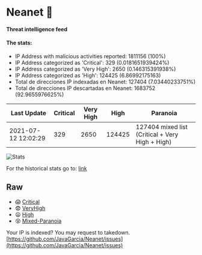 # Neanet :hocho:
#### Threat intelligence feed
#### The stats:

- IP Address with malicious activities reported: 1811156 (100%)
- IP Address categorized as 'Critical':  329 (0.0181651939424%)
- IP Address categorized as 'Very High':  2650 (0.146315391938%)
- IP Address categorized as 'High':  124425 (6.86992175163)
- Total de direcciones IP indexadas en Neanet:  127404 (7.03440233751%)
- Total de direcciones IP descartadas en Neanet:  1683752 (92.9655976625%)

| Last Update | Critical | Very High | High | Paranoia |
| --- | --- | --- | --- | --- |
| 2021-07-12 12:02:29 | 329 | 2650 | 124425 | 127404 mixed list (Critical + Very High + High)|

![Stats](https://docs.google.com/spreadsheets/d/e/2PACX-1vSnaNMIXVabIpDJjufMlzH7poXnshF3mgd8Is1g9ytUEzVsP5my4Trn8f-xkoLLQ38xpL3HtmUexLo6/pubchart?oid=501124687&format=image)

For the historical stats go to: [link](/stats.csv)
## Raw
- :scream: [Critical](https://raw.githubusercontent.com/JavaGarcia/Neanet/master/blacklists/neanet_critical.txt)
- :fearful: [VeryHigh](https://raw.githubusercontent.com/JavaGarcia/Neanet/master/blacklists/neanet_veryHigh.txtt)
- :frowning: [High](https://raw.githubusercontent.com/JavaGarcia/Neanet/master/blacklists/neanet_high.txt)
- :dizzy_face: [Mixed-Paranoia](https://raw.githubusercontent.com/JavaGarcia/Neanet/master/blacklists/neanet_all.txt)


Your IP is indexed? You may request to takedown. [https://github.com/JavaGarcia/Neanet/issues](https://github.com/JavaGarcia/Neanet/issues)












































































































































































































































































































































































































































































































































































































































































































































































































































































































































































































































































































































































































































































































































































































































































































































































































































































































































































































































































































































































































































































































































































































































































































































































































































































































































































































































































































































































































































































































































































































































































































































































































































































































































































































































































































































































































































































































































































































































































































































































































































































































































































































































































































































































































































































































































































































































































































































































































































































































































































































































































































































































































































































































































































































































































































































































































































































































































































































































































































































































































































































































































































































































































































































































































































































































































































































































































































































































































































































































































































































































































































































































































































































































































































































































































































































































































































































































































